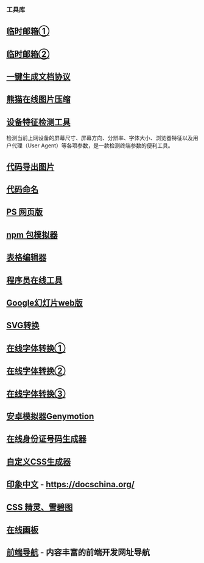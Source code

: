 ### 工具库

## [临时邮箱①](https://www.linshiyouxiang.net/)

## [临时邮箱②](http://24mail.chacuo.net/)

## [一键生成文档协议](https://word2cleanhtml.com/)

## [熊猫在线图片压缩](https://tinypng.com/)

## [设备特征检测工具](https://www.dute.org/device-feature-detect)

检测当前上网设备的屏幕尺寸、屏幕方向、分辨率、字体大小、浏览器特征以及用户代理（User Agent）等各项参数，是一款检测终端参数的便利工具。

## [代码导出图片](https://carbon.now.sh/)

## [代码命名](https://unbug.github.io/codelf/)

## [PS 网页版](https://www.uupoop.com/)

## [npm 包模拟器](https://npm.runkit.com/)

## [表格编辑器](https://tableconvert.com/)

## [程序员在线工具](https://tool.lu/)

## [Google幻灯片web版](https://docs.google.com/presentation/u/0/)

## [SVG转换](https://www.vectorizer.io/)

## [在线字体转换①](https://www.fontke.com/tool/fontface/)

## [在线字体转换②](https://www.fontconverter.org/)

## [在线字体转换③](https://www.fontsquirrel.com/tools/webfont-generator)

## [安卓模拟器Genymotion](https://www.cnblogs.com/whycxb/p/6850454.html)

## [在线身份证号码生成器](http://sfz.uzuzuz.com/)

## [自定义CSS生成器](https://enjoycss.com/)

## [印象中文](https://docschina.org/) - https://docschina.org/

## [CSS 精灵、雪碧图](https://www.toptal.com/developers/css/sprite-generator)

## [在线画板](https://witeboard.com/bf3391e0-4f09-11eb-a426-2781d4661aef)

## [前端导航](https://webjike.com/web.html) - 内容丰富的前端开发网址导航